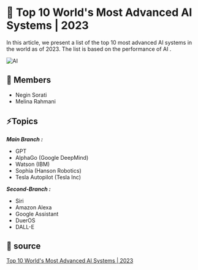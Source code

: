 
# 🚀 Top 10 World's Most Advanced AI Systems | 2023
In this article, we present a list of the top 10 most advanced AI systems in the world as of 2023. The list is based on the performance of AI .

![AI](https://media.tenor.com/ow94qLGI8WsAAAAC/ai.gif)

## 🧠 Members
- Negin Sorati
- Melina Rahmani




## ⚡️Topics

_**Main Branch :**_ 
- GPT
- AlphaGo (Google DeepMind)
- Watson (IBM)
- Sophia (Hanson Robotics)
- Tesla Autopilot (Tesla Inc)

_**Second-Branch :**_
- Siri
- Amazon Alexa
- Google Assistant
- DuerOS
- DALL-E


## 🔗 source
[Top 10 World's Most Advanced AI Systems | 2023](https://www.pycodemates.com/2023/02/top-5-worlds-most-advanced-ai-systems.html#:~:text=GPT%2D3%20(OpenAI)&text=GPT%2D3%20is%20said%20to,Microsoft%20has%2017%20billion%20parameters)

